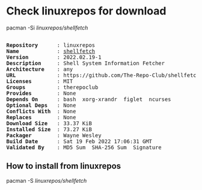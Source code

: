 # Check linuxrepos for download

pacman -Si *linuxrepos/shellfetch*

<div class="highlight"><pre class="highlight"><text>
<b>Repository</b>      : linuxrepos
<b>Name</b>            : <a href="../../x86_64/shellfetch-2022.02.19-1-any.pkg.tar.zst">shellfetch</a>
<b>Version</b>         : 2022.02.19-1
<b>Description</b>     : Shell System Information Fetcher
<b>Architecture</b>    : any
<b>URL</b>             : https://github.com/The-Repo-Club/shellfetch
<b>Licenses</b>        : MIT
<b>Groups</b>          : therepoclub
<b>Provides</b>        : None
<b>Depends On</b>      : bash  xorg-xrandr  figlet  ncurses
<b>Optional Deps</b>   : None
<b>Conflicts With</b>  : None
<b>Replaces</b>        : None
<b>Download Size</b>   : 33.37 KiB
<b>Installed Size</b>  : 73.27 KiB
<b>Packager</b>        : Wayne Wesley <wayne6324@gmail.com>
<b>Build Date</b>      : Sat 19 Feb 2022 17:06:31 GMT
<b>Validated By</b>    : MD5 Sum  SHA-256 Sum  Signature
</text></pre></div>

## How to install from linuxrepos

pacman -S *linuxrepos/shellfetch*
